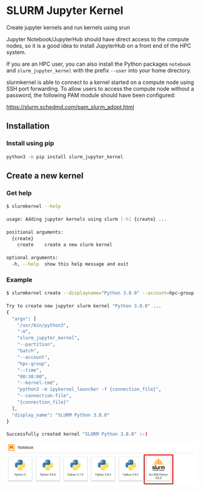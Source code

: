 # SLURM Jupyter Kernel

Create jupyter kernels and run kernels using srun

Jupyter Notebook/JupyterHub should have direct access to the compute nodes, so it is a good idea to install JupyterHub on a front end of the HPC system.

If you are an HPC user, you can also install the Python packages `notebook` and `slurm_jupyter_kernel` with the prefix `--user` into your home directory.

slurmkernel is able to connect to a kernel started on a compute node using SSH port forwarding.
To allow users to access the compute node without a password, the following PAM module should have been configured:

https://slurm.schedmd.com/pam_slurm_adopt.html

## Installation

### Install using pip

```bash
python3 -m pip install slurm_jupyter_kernel
```
## Create a new kernel

### Get help

```bash
$ slurmkernel --help

usage: Adding jupyter kernels using slurm [-h] {create} ...

positional arguments:
  {create}
    create    create a new slurm kernel

optional arguments:
  -h, --help  show this help message and exit

```

### Example

```bash
$ slurmkernel create --displayname="Python 3.8.0" --account=hpc-group --time=00:30:00 --kernel-cmd="python3 -m ipykernel_launcher -f {connection_file}" --partition=batch

Try to create new jupyter slurm kernel "Python 3.8.0" ...
{
  "argv": [
    "/usr/bin/python3",
    "-m",
    "slurm_jupyter_kernel",
    "--partition",
    "batch",
    "--account",
    "hpc-group",
    "--time",
    "00:30:00",
    "--kernel-cmd",
    "python3 -m ipykernel_launcher -f {connection_file}",
    "--connection-file",
    "{connection_file}"
  ],
  "display_name": "SLURM Python 3.8.0"
}

Successfully created kernel "SLURM Python 3.8.0" :-)

```

![Example](imgs/example.png)
